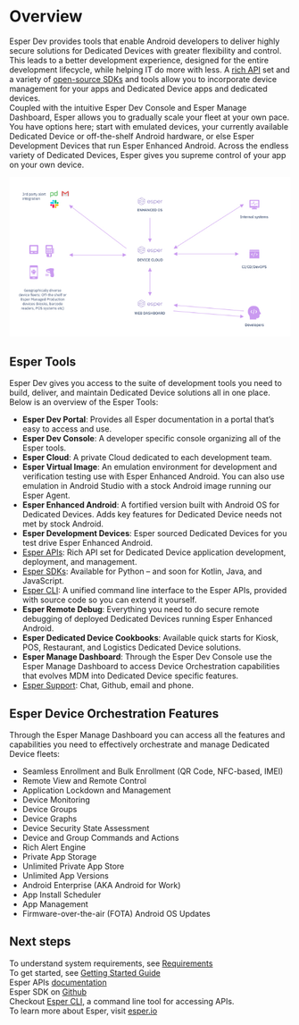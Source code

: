 # Overview

Esper Dev provides tools that enable Android developers to deliver highly secure solutions for Dedicated Devices with greater flexibility and control. This leads to a better development experience, designed for the entire development lifecycle, while helping IT do more with less. A [rich API](https://api.esper.io) set and a variety of [open-source SDKs](https://github.com/esper-io/esper-client-py) and tools allow you to incorporate device management for your apps and Dedicated Device apps and dedicated devices.\
Coupled with the intuitive Esper Dev Console and Esper Manage Dashboard, Esper allows you to gradually scale your fleet at your own pace. You have options here; start with emulated devices, your currently available Dedicated Device or off-the-shelf Android hardware, or else Esper Development Devices  that run Esper Enhanced Android. Across the endless variety of Dedicated Devices, Esper gives you supreme control of your app on your own device.

![overview](./overview.jpg)

## Esper Tools
Esper Dev gives you access to the suite of development tools you need to build, deliver, and maintain Dedicated Device solutions all in one place. Below is an overview of the Esper Tools:

- **Esper Dev Portal**: Provides all Esper documentation in a portal that’s easy to access and use.
- **Esper Dev Console**: A developer specific console organizing all of the Esper tools.	
- **Esper Cloud**:	A private Cloud dedicated to each development team.
- **Esper Virtual Image**: An emulation environment for development and verification testing use with Esper Enhanced Android. You can also use emulation in Android Studio with a stock Android image running our Esper Agent.
- **Esper Enhanced Android**: A fortified version built with Android OS for Dedicated Devices.	Adds key features for Dedicated Device needs not met by stock Android.
- **Esper Development Devices**: Esper sourced Dedicated Devices for you test drive Esper Enhanced Android.
- [Esper APIs](https://api.esper.io): Rich API set for Dedicated Device application development, deployment, and management.
- [Esper SDKs](./pythonsdk.md): Available for Python – and soon for Kotlin, Java, and JavaScript.
- [Esper CLI](./espercli.md): A unified command line interface to the Esper APIs, provided with source code so you can extend it yourself.
- **Esper Remote Debug**: Everything you need to do secure remote debugging of deployed Dedicated Devices running Esper Enhanced Android.
- **Esper Dedicated Device Cookbooks**: Available quick starts for Kiosk, POS, Restaurant, and Logistics Dedicated Device solutions.
- **Esper Manage Dashboard**: Through the Esper Dev Console use the Esper Manage Dashboard to access Device Orchestration capabilities that evolves MDM into Dedicated Device specific features.
- [Esper Support](./support.md): Chat, Github, email and phone.


## Esper Device Orchestration Features

Through the Esper Manage Dashboard you can access all the features and capabilities you need to effectively orchestrate and manage Dedicated Device fleets:

- Seamless Enrollment and Bulk Enrollment (QR Code, NFC-based, IMEI)
- Remote View and Remote Control
- Application Lockdown and Management   
- Device Monitoring
- Device Groups
- Device Graphs
- Device Security State Assessment
- Device and Group Commands and Actions
- Rich Alert Engine
- Private App Storage
- Unlimited Private App Store
- Unlimited App Versions
- Android Enterprise (AKA Android for Work)
- App Install Scheduler
- App Management
- Firmware-over-the-air (FOTA) Android OS Updates


## Next steps

To understand system requirements, see [Requirements](./requirements.md)\
To get started, see [Getting Started Guide](./gettingstarted.md)\
Esper APIs [documentation](https://api.esper.io)\
Esper SDK on [Github](https://github.com/esper-io/esper-client-py)\
Checkout [Esper CLI](https://github.com/esper-io/esper-cli), a command line tool for accessing APIs.\
To learn more about Esper, visit [esper.io](https://esper.io)
